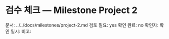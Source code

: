 # 검수 체크 — Milestone Project 2
문서: ../../docs/milestones/project-2.md
검토 필요: yes
확인 완료: no
확인자:
확인 일시:
비고:
